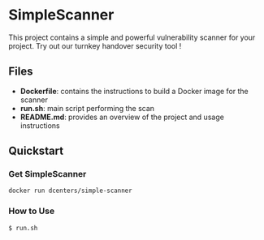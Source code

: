 # SimpleScanner
This project contains a simple and powerful vulnerability scanner for your project.
Try out our turnkey handover security tool !

## Files

- **Dockerfile**: contains the instructions to build a Docker image for the scanner
- **run.sh**: main script performing the scan
- **README.md**: provides an overview of the project and usage instructions

## Quickstart
### Get SimpleScanner

```
docker run dcenters/simple-scanner
```
### How to Use
```
$ run.sh
```

